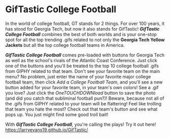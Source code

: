 # GifTastic College Football

In the world of college football, GT stands for 2 things.  For over 100 years, it has stood for Georgia Tech, but now it also stands for GifTastic!  **_GifTastic College Football_** combines the best of both worlds and is your one-stop spot for all the top trending .gifs related to not only the **Georgia Tech Yellow Jackets** but all the top college football teams in America.  

**_GifTastic College Football_** comes pre-loaded with buttons for Georgia Tech as well as the school's rivals of the Atlantic Coast Conference.  Just click one of the buttons and you'll be treated to the top 10 college football .gifs from GIPHY related to that team.  Don't see your favorite team on the main menu?  No problem, just enter the name of your favorite major college football team, then click  _Add a College Football Team_, and you'll see a new button added for your favorite team, in your team's own colors!  See a .gif you love?  Just click the _OneTOUCHDOWNload_ button to save the photo (and did you catch that subliminal football pun?)!  Beware, because not all of the .gifs from GIPHY related to your team will be flattering!  Feel like trolling that team you hate the most?  Check out that team's button and see what pops up. You just might find some good troll bait!

With **_GifTastic College Football_**, you're calling the plays!  Try it out here! https://larryevans19.github.io/GifTastic/
 
